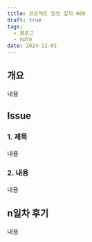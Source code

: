 ```yaml
---
title: 프로젝트 발전 일지 000
draft: true
tags:
  - 블로그
  - note
date: 2024-12-01
---
```

## 개요
내용

## Issue
### 1. 제목
내용

### 2. 내용
내용

## n일차 후기
내용